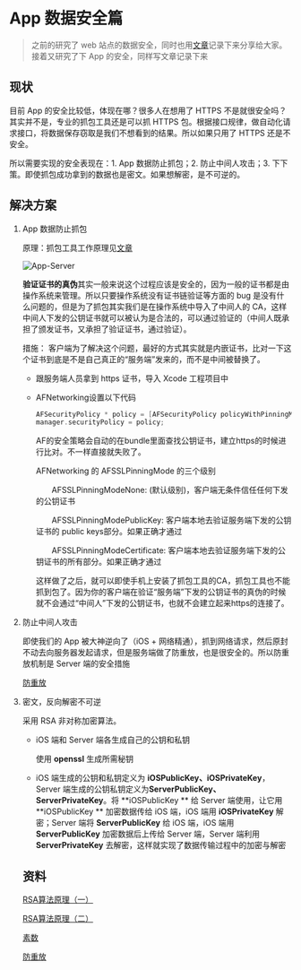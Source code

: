 # App 数据安全篇

> 之前的研究了 web 站点的数据安全，同时也用[文章](https://github.com/FantasticLBP/Anti-WebSpider)记录下来分享给大家。接着又研究了下 App 的安全，同样写文章记录下来



## 现状

目前 App 的安全比较低，体现在哪？很多人在想用了 HTTPS 不是就很安全吗？其实并不是，专业的抓包工具还是可以抓 HTTPS 包。根据接口规律，做自动化请求接口，将数据保存窃取是我们不想看到的结果。所以如果只用了 HTTPS 还是不安全。

所以需要实现的安全表现在：1. App 数据防止抓包；2. 防止中间人攻击；3. 下下策。即使抓包成功拿到的数据也是密文。如果想解密，是不可逆的。



## 解决方案

1. App 数据防止抓包

   原理：抓包工具工作原理见[文章](https://github.com/FantasticLBP/knowledge-kit/blob/master/第四部分%20开发杂谈/4.10.md)

   ![App-Server](https://github.com/FantasticLBP/knowledge-kit/blob/master/assets/App-Server.png)

   **验证证书的真伪**其实一般来说这个过程应该是安全的，因为一般的证书都是由操作系统来管理。所以只要操作系统没有证书链验证等方面的 bug 是没有什么问题的，但是为了抓包其实我们是在操作系统中导入了中间人的 CA，这样中间人下发的公钥证书就可以被认为是合法的，可以通过验证的（中间人既承担了颁发证书，又承担了验证证书，通过验证）。

    

   措施： 客户端为了解决这个问题，最好的方式其实就是内嵌证书，比对一下这个证书到底是不是自己真正的“服务端”发来的，而不是中间被替换了。

   - 跟服务端人员拿到 https 证书，导入 Xcode 工程项目中

   - AFNetworking设置以下代码 

     ```objective-c
     AFSecurityPolicy * policy = [AFSecurityPolicy policyWithPinningMode:AFSSLPinningModeCertificate];
     manager.securityPolicy = policy;
     ```

     AF的安全策略会自动的在bundle里面查找公钥证书，建立https的时候进行比对。不一样直接就失败了。

     AFNetworking 的 AFSSLPinningMode 的三个级别

     　　AFSSLPinningModeNone: (默认级别)，客户端无条件信任任何下发的公钥证书

     　　AFSSLPinningModePublicKey: 客户端本地去验证服务端下发的公钥证书的 public keys部分。如果正确才通过

     　　AFSSLPinningModeCertificate: 客户端本地去验证服务端下发的公钥证书的所有部分。如果正确才通过

     这样做了之后，就可以即使手机上安装了抓包工具的CA，抓包工具也不能抓到包了。因为你的客户端在验证“服务端”下发的公钥证书的真伪的时候就不会通过“中间人”下发的公钥证书，也就不会建立起来https的连接了。

2. 防止中间人攻击

   即使我们的 App 被大神逆向了（iOS + 网络精通），抓到网络请求，然后原封不动去向服务器发起请求，但是服务端做了防重放，也是很安全的。所以防重放机制是 Server 端的安全措施

   [防重放](https://www.cnblogs.com/yjf512/p/6590890.html)

3. 密文，反向解密不可逆

   采用 RSA 非对称加密算法。

   - iOS 端和 Server 端各生成自己的公钥和私钥

     使用 **openssl** 生成所需秘钥

   - iOS 端生成的公钥和私钥定义为 **iOSPublicKey、iOSPrivateKey**，Server 端生成的公钥私钥定义为**ServerPublicKey、ServerPrivateKey**。将 **iOSPublicKey ** 给 Server 端使用，让它用  **iOSPublicKey ** 加密数据传给 iOS 端，iOS 端用 **iOSPrivateKey** 解密；Server 端将 **ServerPublicKey** 给 iOS 端，iOS 端用 **ServerPublicKey** 加密数据后上传给 Server 端，Server 端利用 **ServerPrivateKey** 去解密，这样就实现了数据传输过程中的加密与解密

     

    ## 资料

   [RSA算法原理（一）](http://www.ruanyifeng.com/blog/2013/06/rsa_algorithm_part_one.html)

   [RSA算法原理（二）](http://www.ruanyifeng.com/blog/2013/07/rsa_algorithm_part_two.htmll)

   [素数](https://zh.wikipedia.org/zh-cn/互質)

   [防重放](https://www.cnblogs.com/yjf512/p/6590890.html) 

    

    

    

   
